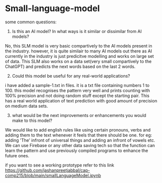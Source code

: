 # Small-language-model
some common questions:
1. Is this an AI model? In what ways is it similar or dissimilar from AI models?

No, this SLM model is very basic compartively to the AI models present in the industry. however, it is quite similair to many AI models out there as AI currently in the industry is just predicitve modelling and works on large set of data. This SLM also works on a data set(very small compartively to the ChatGPT) and predicts the next words based on the last 2 words.

2. Could this model be useful for any real-world applications?

i have added a sample-1.txt in files. it is a txt file containing numbers 1 to 100. this model recognises the pattern very well and prints counting with 100% precision and not doing random stuff except the starting pair. This has a real world application of text prediction with good amount of precision on medium data sets.

3. what would be the next improvements or enhancements you would make to this model?

We would like to add english rules like using certain pronouns, verbs and adding them to the text whenever it feels that there should be one. for eg: adding 'The' infront of universal things and adding an infront of vowels etc. We can use Firebase or any other data saving tech so that the function can learn the pattern and use previously compiled programs to enhance the future ones.

if you want to see a working prototype refer to this link https://github.com/jashanpreetjabbal/cap-comp215/blob/main/smallLanguageModel.ipynb
